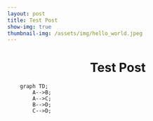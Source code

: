 ```yaml
---
layout: post
title: Test Post
show-img: true
thumbnail-img: /assets/img/hello_world.jpeg
---
```


<h1 style="text-align: center;">Test Post</h1>

```mermaid
    graph TD;
        A-->B;
        A-->C;
        B-->D;
        C-->D;
```
